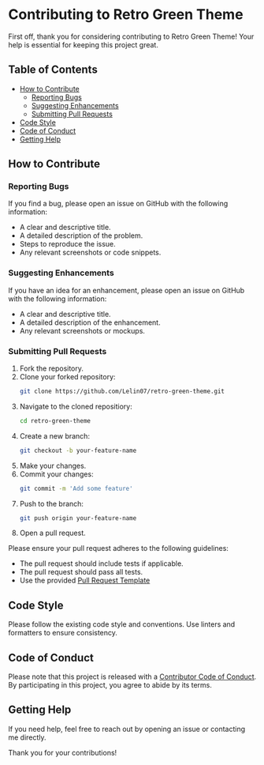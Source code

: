# Contributing to Retro Green Theme

First off, thank you for considering contributing to Retro Green Theme! Your help is essential for keeping this project great.

## Table of Contents

- [How to Contribute](#how-to-contribute)
  - [Reporting Bugs](#reporting-bugs)
  - [Suggesting Enhancements](#suggesting-enhancements)
  - [Submitting Pull Requests](#submitting-pull-requests)
- [Code Style](#code-style)
- [Code of Conduct](#code-of-conduct)
- [Getting Help](#getting-help)


## How to Contribute

### Reporting Bugs

If you find a bug, please open an issue on GitHub with the following information:
- A clear and descriptive title.
- A detailed description of the problem.
- Steps to reproduce the issue.
- Any relevant screenshots or code snippets.

### Suggesting Enhancements

If you have an idea for an enhancement, please open an issue on GitHub with the following information:
- A clear and descriptive title.
- A detailed description of the enhancement.
- Any relevant screenshots or mockups.

### Submitting Pull Requests

1. Fork the repository.
2. Clone your forked repository:
   ```sh
   git clone https://github.com/Lelin07/retro-green-theme.git
4. Navigate to the cloned repositiory:
   ```sh
   cd retro-green-theme
5. Create a new branch:
   ```sh
   git checkout -b your-feature-name

6. Make your changes.
7. Commit your changes:
    ```sh
    git commit -m 'Add some feature'
8. Push to the branch:
    ```sh
    git push origin your-feature-name
9. Open a pull request.

Please ensure your pull request adheres to the following guidelines:

- The pull request should include tests if applicable.
- The pull request should pass all tests.
- Use the provided [Pull Request Template](./.github/pull_request_template.md)

## Code Style

Please follow the existing code style and conventions. Use linters and formatters to ensure consistency.

## Code of Conduct

Please note that this project is released with a [Contributor Code of Conduct](CODE_OF_CONDUCT.md). By participating in this project, you agree to abide by its terms. 

## Getting Help

If you need help, feel free to reach out by opening an issue or contacting me directly.

Thank you for your contributions!
